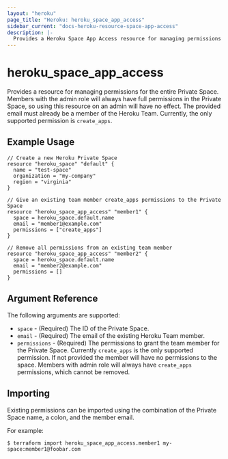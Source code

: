 ```yaml
---
layout: "heroku"
page_title: "Heroku: heroku_space_app_access"
sidebar_current: "docs-heroku-resource-space-app-access"
description: |-
  Provides a Heroku Space App Access resource for managing permissions within the Private Space.
---
```


# heroku\_space\_app\_access

Provides a resource for managing permissions for the entire Private Space. Members with the admin role will
always have full permissions in the Private Space, so using this resource on an admin will have no effect.
The provided email must already be a member of the Heroku Team. Currently, the only supported permission is `create_apps`.

## Example Usage

```hcl-terraform
// Create a new Heroku Private Space
resource "heroku_space" "default" {
  name = "test-space"
  organization = "my-company"
  region = "virginia"
}

// Give an existing team member create_apps permissions to the Private Space
resource "heroku_space_app_access" "member1" {
  space = heroku_space.default.name
  email = "member1@example.com"
  permissions = ["create_apps"]
}

// Remove all permissions from an existing team member
resource "heroku_space_app_access" "member2" {
  space = heroku_space.default.name
  email = "member2@example.com"
  permissions = []
}
```

## Argument Reference

The following arguments are supported:

* `space` - (Required) The ID of the Private Space.
* `email` - (Required) The email of the existing Heroku Team member.
* `permissions` - (Required) The permissions to grant the team member for the Private Space.
  Currently `create_apps` is the only supported permission. If not provided the member will have no permissions to the space.
  Members with admin role will always have `create_apps` permissions, which cannot be removed.

## Importing

Existing permissions can be imported using the combination of the Private Space name, a colon, and the member email.

For example:

```
$ terraform import heroku_space_app_access.member1 my-space:member1@foobar.com
```